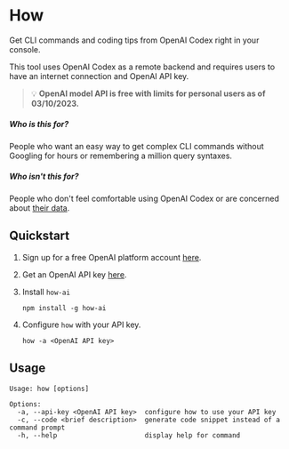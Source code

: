 # How

Get CLI commands and coding tips from OpenAI Codex right in your console.

This tool uses OpenAI Codex as a remote backend and requires users to have an internet connection
and OpenAI API key.

> :bulb: **OpenAI model API is free with limits for personal users as of 03/10/2023.**

##### Who is this for?

People who want an easy way to get complex CLI commands without Googling for hours or remembering
a million query syntaxes.

##### Who isn't this for?

People who don't feel comfortable using OpenAI Codex or are concerned about
[their data](https://openai.com/policies/api-data-usage-policies).

## Quickstart

1. Sign up for a free OpenAI platform account [here](https://platform.openai.com/overview).
1. Get an OpenAI API key [here](https://platform.openai.com/account/api-keys).
1. Install `how-ai`

    ```shell
    npm install -g how-ai
    ```

1. Configure `how` with your API key.

    ```shell
    how -a <OpenAI API key>
    ```

## Usage

```shell
Usage: how [options]

Options:
  -a, --api-key <OpenAI API key>  configure how to use your API key
  -c, --code <brief description>  generate code snippet instead of a command prompt
  -h, --help                      display help for command
```
